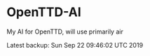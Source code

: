 # OpenTTD-AI
My AI for OpenTTD, will use primarily air

Latest backup: Sun Sep 22 09:46:02 UTC 2019

